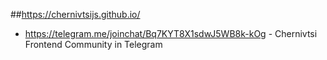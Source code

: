 ##https://chernivtsijs.github.io/
+ https://telegram.me/joinchat/Bq7KYT8X1sdwJ5WB8k-kOg - Chernivtsi Frontend Сommunity in Telegram
